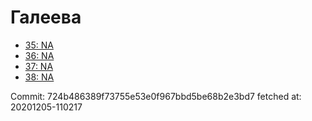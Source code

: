 # Галеева
- [35: NA](35.md)
- [36: NA](36.md)
- [37: NA](37.md)
- [38: NA](38.md)

Commit: 724b486389f73755e53e0f967bbd5be68b2e3bd7
 fetched at: 20201205-110217
